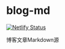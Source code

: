 # blog-md

[![Netlify Status](https://api.netlify.com/api/v1/badges/83590c05-4e7e-411b-ba3c-9cf4b0f91245/deploy-status)](https://app.netlify.com/sites/dulcet-tarsier-836123/deploys)

博客文章Markdown源